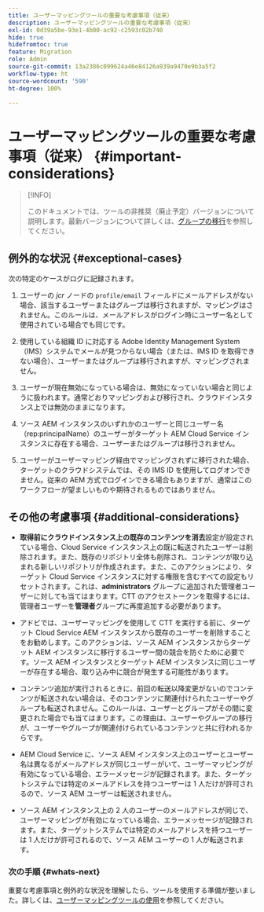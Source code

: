```yaml
---
title: ユーザーマッピングツールの重要な考慮事項（従来）
description: ユーザーマッピングツールの重要な考慮事項（従来）
exl-id: 0d39a5be-93e1-4b00-ac92-c2593c02b740
hide: true
hidefromtoc: true
feature: Migration
role: Admin
source-git-commit: 13a2386c099624a46e84126a939a9470e9b3a5f2
workflow-type: ht
source-wordcount: '590'
ht-degree: 100%

---
```


# ユーザーマッピングツールの重要な考慮事項（従来） {#important-considerations}

>[!INFO]
>
>このドキュメントでは、ツールの非推奨（廃止予定）バージョンについて説明します。最新バージョンについて詳しくは、[グループの移行](/help/journey-migration/content-transfer-tool/using-content-transfer-tool/group-migration.md)を参照してください。

## 例外的な状況 {#exceptional-cases}

次の特定のケースがログに記録されます。

1. ユーザーの *jcr* ノードの `profile/email` フィールドにメールアドレスがない場合、該当するユーザーまたはグループは移行されますが、マッピングはされません。このルールは、メールアドレスがログイン時にユーザー名として使用されている場合でも同じです。

1. 使用している組織 ID に対応する Adobe Identity Management System（IMS）システムでメールが見つからない場合（または、IMS ID を取得できない場合）、ユーザーまたはグループは移行されますが、マッピングされません。

1. ユーザーが現在無効になっている場合は、無効になっていない場合と同じように扱われます。通常どおりマッピングおよび移行され、クラウドインスタンス上では無効のままになります。

1. ソース AEM インスタンスのいずれかのユーザーと同じユーザー名（rep:principalName）のユーザーがターゲット AEM Cloud Service インスタンスに存在する場合、ユーザーまたはグループは移行されません。

1. ユーザーがユーザーマッピング経由でマッピングされずに移行された場合、ターゲットのクラウドシステムでは、その IMS ID を使用してログオンできません。従来の AEM 方式でログインできる場合もありますが、通常はこのワークフローが望ましいものや期待されるものではありません。

## その他の考慮事項 {#additional-considerations}

* **取得前にクラウドインスタンス上の既存のコンテンツを消去**&#x200B;設定が設定されている場合、Cloud Service インスタンス上の既に転送されたユーザーは削除されます。また、既存のリポジトリ全体も削除され、コンテンツが取り込まれる新しいリポジトリが作成されます。また、このアクションにより、ターゲット Cloud Service インスタンスに対する権限を含むすべての設定もリセットされます。これは、**administrators** グループに追加された管理者ユーザーに対しても当てはまります。CTT のアクセストークンを取得するには、管理者ユーザーを&#x200B;**管理者**&#x200B;グループに再度追加する必要があります。

* アドビでは、ユーザーマッピングを使用して CTT を実行する前に、ターゲット Cloud Service AEM インスタンスから既存のユーザーを削除することをお勧めします。このアクションは、ソース AEM インスタンスからターゲット AEM インスタンスに移行するユーザー間の競合を防ぐために必要です。ソース AEM インスタンスとターゲット AEM インスタンスに同じユーザーが存在する場合、取り込み中に競合が発生する可能性があります。

* コンテンツ追加が実行されるときに、前回の転送以降変更がないのでコンテンツが転送されない場合は、そのコンテンツに関連付けられたユーザーやグループも転送されません。このルールは、ユーザーとグループがその間に変更された場合でも当てはまります。この理由は、ユーザーやグループの移行が、ユーザーやグループが関連付けられているコンテンツと共に行われるからです。

* AEM Cloud Service に、ソース AEM インスタンス上のユーザーとユーザー名は異なるがメールアドレスが同じユーザーがいて、ユーザーマッピングが有効になっている場合、エラーメッセージが記録されます。また、ターゲットシステムでは特定のメールアドレスを持つユーザーは 1 人だけが許可されるので、ソース AEM ユーザーは転送されません。

* ソース AEM インスタンス上の 2 人のユーザーのメールアドレスが同じで、ユーザーマッピングが有効になっている場合、エラーメッセージが記録されます。また、ターゲットシステムでは特定のメールアドレスを持つユーザーは 1 人だけが許可されるので、ソース AEM ユーザーの 1 人が転送されます。

### 次の手順 {#whats-next}

重要な考慮事項と例外的な状況を理解したら、ツールを使用する準備が整いました。詳しくは、[ユーザーマッピングツールの使用](/help/journey-migration/content-transfer-tool/user-mapping-tool-legacy/using-user-mapping-tool-legacy.md)を参照してください。
